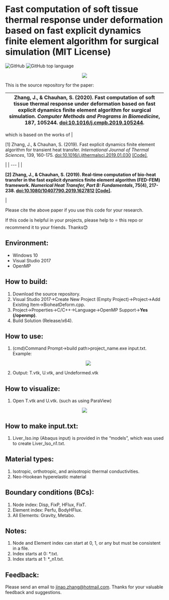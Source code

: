 # Fast computation of soft tissue thermal response under deformation based on fast explicit dynamics finite element algorithm for surgical simulation (MIT License)
![GitHub](https://img.shields.io/github/license/jinaojakezhang/FEDFEMBioheatDeform)
![GitHub top language](https://img.shields.io/github/languages/top/jinaojakezhang/FEDFEMBioheatDeform)
<p align="center"><img src="https://user-images.githubusercontent.com/93865598/147800686-7eff7605-090f-4865-add3-94d4fd37b47d.PNG"></p>
This is the source repository for the paper:

| Zhang, J., & Chauhan, S. (2020). Fast computation of soft tissue thermal response under deformation based on fast explicit dynamics finite element algorithm for surgical simulation. *Computer Methods and Programs in Biomedicine*, 187, 105244. [doi:10.1016/j.cmpb.2019.105244](https://www.sciencedirect.com/science/article/abs/pii/S0169260719311344). |
| --- |

which is based on the works of
| <p align="left">[1] Zhang, J., & Chauhan, S. (2019). Fast explicit dynamics finite element algorithm for transient heat transfer. *International Journal of Thermal Sciences*, 139, 160-175. [doi:10.1016/j.ijthermalsci.2019.01.030](https://www.sciencedirect.com/science/article/abs/pii/S1290072918317186) [[Code]](https://github.com/jinaojakezhang/FEDFEM),</p> |
| --- |
| <p align="left">**[2] Zhang, J., & Chauhan, S. (2019). Real-time computation of bio-heat transfer in the fast explicit dynamics finite element algorithm (FED-FEM) framework. *Numerical Heat Transfer, Part B: Fundamentals*, 75(4), 217-238. [doi:10.1080/10407790.2019.1627812](https://www.tandfonline.com/doi/abs/10.1080/10407790.2019.1627812) [[Code]](https://github.com/jinaojakezhang/FEDFEMBioheat).**</p> |

Please cite the above paper if you use this code for your research.

If this code is helpful in your projects, please help to :star: this repo or recommend it to your friends. Thanks:blush:
## Environment:
- Windows 10
- Visual Studio 2017
-	OpenMP
## How to build:
1.	Download the source repository.
2.	Visual Studio 2017->Create New Project (Empty Project)->Project->Add Existing Item->BioheatDeform.cpp.
3.	Project->Properties->C/C++->Language->OpenMP Support->**Yes (/openmp)**.
4.	Build Solution (Release/x64).
## How to use:
1.	(cmd)Command Prompt->build path>project_name.exe input.txt. Example: <p align="center"><img src="https://user-images.githubusercontent.com/93865598/151172304-1d286493-f4e7-41fa-b377-cc33f4465d99.PNG"></p>
2.	Output: T.vtk, U.vtk, and Undeformed.vtk
## How to visualize:
1.	Open T.vtk and U.vtk. (such as using ParaView)
<p align="center"><img src="https://user-images.githubusercontent.com/93865598/151173899-a12903e3-0c27-4543-a957-cca6c948af10.PNG"></p>

## How to make input.txt:
1.	Liver_Iso.inp (Abaqus input) is provided in the “models”, which was used to create Liver_Iso_n1.txt.
## Material types:
1.	Isotropic, orthotropic, and anisotropic thermal conductivities.
2.	Neo-Hookean hyperelastic material
## Boundary conditions (BCs):
1.	Node index: Disp, FixP, HFlux, FixT.
2.	Element index: Perfu, BodyHFlux.
3.	All Elements: Gravity, Metabo.
## Notes:
1.	Node and Element index can start at 0, 1, or any but must be consistent in a file.
2.	Index starts at 0: *.txt.
3.	Index starts at 1: *_n1.txt.
## Feedback:
Please send an email to jinao.zhang@hotmail.com. Thanks for your valuable feedback and suggestions.
